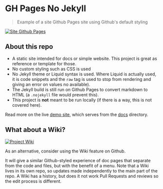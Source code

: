 # GH Pages No Jekyll
> Example of a site Github Pages site using Github's default styling

[![Site Github Pages](https://img.shields.io/badge/site-Github%20Pages-blue?style=for-the-badge)](https://michaelcurrin.github.io/gh-pages-no-jekyll/)


## About this repo

- A static site intended for docs or simple website. This project is great as reference or template for those.
- No custom styling such as CSS is used
- No Jekyll theme or Liquid syntax is used. Where Liquid is actually used, it is code snippets and the `raw` tag is used to stop from rendering and giving an error on values no available).
- The Jekyll build is still run on Github Pages to convert markdown to HTML (a `.nojekyll` file would prevent this). 
- This project is **not** meant to be run locally (if there is a way, this is not covered here).

Read more on the live [demo site](https://michaelcurrin.github.io/gh-pages-no-jekyll/), which serves from the [docs](/docs) directory.


## What about a Wiki?

[![Project Wiki](https://img.shields.io/badge/Wiki-blue?style=for-the-badge)](https://github.com/MichaelCurrin/gh-pages-no-jekyll/wiki)

As an alternative, consider using the Wiki feature on Github.

It will give a similar Github-styled experience of doc pages that separate from the code and files, but with the benefit of a menu. Note that a Wiki lives in its own repo, so updates made independently to the main part of the repo. A Wiki has a history, but does it not work Pull Requests and reviews so the edit process is different.
